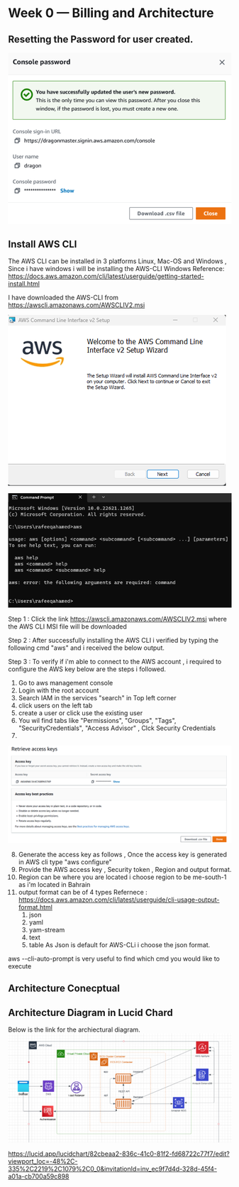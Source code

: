 # Week 0 — Billing and Architecture

## Resetting the Password for user created. 

![Resetting Password](https://github.com/rafeeqahamed/Aws-Masterminds/blob/main/journal/asset/change%20user%20password.png)


## Install AWS CLI
The AWS CLI can be installed in 3 platforms Linux, Mac-OS and Windows , Since i have windows i will be installing the AWS-CLI Windows 
Reference: https://docs.aws.amazon.com/cli/latest/userguide/getting-started-install.html

I have downloaded the AWS-CLI from https://awscli.amazonaws.com/AWSCLIV2.msi 

![Installation of AWS_CLI](https://github.com/rafeeqahamed/Aws-Masterminds/blob/main/journal/asset/Screenshot%202023-02-18%20082625.png)

![Installtion Completed](https://github.com/rafeeqahamed/Aws-Masterminds/blob/main/journal/asset/Screenshot%202023-02-18%20082815.png)

Step 1 : Click the link https://awscli.amazonaws.com/AWSCLIV2.msi where the AWS CLI MSI file will be downloaded
 
Step 2 : After successfully installing the AWS CLI i verified by typing the following cmd "aws" and i received the below output.

Step 3 : To verify if i'm able to connect to the AWS account , i required to configure the AWS key below are the steps i followed. 

  1. Go to aws management console 
  2. Login with the root account 
  3. Search IAM in the services "search" in Top left corner 
  4. click users on the left tab 
  5. create a user or click use the existing user 
  6. You wil find tabs like "Permissions", "Groups", "Tags", "SecurityCredentials", "Access Advisor" , Clck Security Credentials 
  7. 
  ![Access_Key](https://github.com/rafeeqahamed/Aws-Masterminds/blob/main/journal/asset/Screenshot%202023-02-18%20084004.png)
  
  8. Generate the access key as follows , Once the access key is generated in AWS cli type "aws configure" 
  9. Provide the AWS access key , Security token , Region and output format. 
  10. Region can be where you are located i choose region to be me-south-1 as i'm located in Bahrain 
  11. output format can be of 4 types Refernece : https://docs.aws.amazon.com/cli/latest/userguide/cli-usage-output-format.html
       1. json 
       2. yaml
       3. yam-stream
       4. text 
       5. table 
As Json is default for AWS-CLi i choose the json format.

aws --cli-auto-prompt is very useful to find which cmd you would like to execute 

## Architecture Conecptual 



## Architecture Diagram in Lucid Chard 

Below is the link for the archiectural diagram. 
![Archiectural diagram](https://github.com/rafeeqahamed/Aws-Masterminds/blob/main/journal/asset/Lucid.png)

https://lucid.app/lucidchart/82cbeaa2-836c-41c0-81f2-fd68722c77f7/edit?viewport_loc=-48%2C-335%2C2219%2C1079%2C0_0&invitationId=inv_ec9f7d4d-328d-45f4-a01a-cb700a59c898
